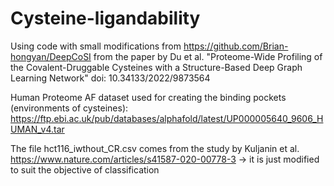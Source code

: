 # Cysteine-ligandability

Using code with small modifications from https://github.com/Brian-hongyan/DeepCoSI from the paper by Du et al. "Proteome-Wide Profiling of the Covalent-Druggable Cysteines with a Structure-Based Deep Graph Learning Network" doi: 10.34133/2022/9873564

Human Proteome AF dataset used for creating the binding pockets (environments of cysteines): https://ftp.ebi.ac.uk/pub/databases/alphafold/latest/UP000005640_9606_HUMAN_v4.tar

The file hct116_iwthout_CR.csv comes from the study by Kuljanin et al. https://www.nature.com/articles/s41587-020-00778-3  -> it is just modified to suit the objective of classification
